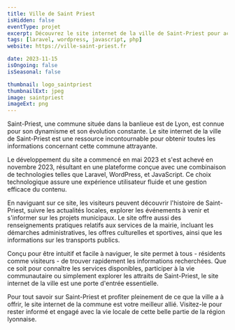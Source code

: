 ```yaml
---
title: Ville de Saint Priest
isHidden: false
eventType: projet
excerpt: Découvrez le site internet de la ville de Saint-Priest pour accéder à toutes les informations sur cette charmante commune de la région lyonnaise.
tags: [laravel, wordpress, javascript, php]
website: https://ville-saint-priest.fr

date: 2023-11-15
isOngoing: false
isSeasonal: false

thumbnail: logo_saintpriest
thumbnailExt: jpeg
image: saintpriest
imageExt: png
---
```


Saint-Priest, une commune située dans la banlieue est de Lyon, est connue pour son dynamisme et son évolution constante. Le site internet de la ville de Saint-Priest est une ressource incontournable pour obtenir toutes les informations concernant cette commune attrayante.

Le développement du site a commencé en mai 2023 et s'est achevé en novembre 2023, résultant en une plateforme conçue avec une combinaison de technologies telles que Laravel, WordPress, et JavaScript. Ce choix technologique assure une expérience utilisateur fluide et une gestion efficace du contenu.

En naviguant sur ce site, les visiteurs peuvent découvrir l'histoire de Saint-Priest, suivre les actualités locales, explorer les événements à venir et s'informer sur les projets municipaux. Le site offre aussi des renseignements pratiques relatifs aux services de la mairie, incluant les démarches administratives, les offres culturelles et sportives, ainsi que les informations sur les transports publics.

Conçu pour être intuitif et facile à naviguer, le site permet à tous - résidents comme visiteurs - de trouver rapidement les informations recherchées. Que ce soit pour connaître les services disponibles, participer à la vie communautaire ou simplement explorer les attraits de Saint-Priest, le site internet de la ville est une porte d'entrée essentielle.

Pour tout savoir sur Saint-Priest et profiter pleinement de ce que la ville a à offrir, le site internet de la commune est votre meilleur allié. Visitez-le pour rester informé et engagé avec la vie locale de cette belle partie de la région lyonnaise.
